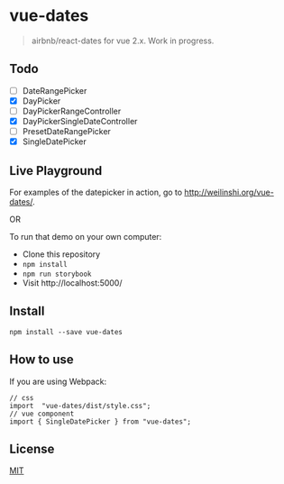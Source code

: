 # vue-dates

> airbnb/react-dates for vue 2.x. Work in progress.

## Todo

- [ ] DateRangePicker
- [x] DayPicker
- [ ] DayPickerRangeController
- [x] DayPickerSingleDateController
- [ ] PresetDateRangePicker
- [x] SingleDatePicker

## Live Playground

For examples of the datepicker in action, go to http://weilinshi.org/vue-dates/.

OR

To run that demo on your own computer:
* Clone this repository
* `npm install`
* `npm run storybook`
* Visit http://localhost:5000/

## Install
```
npm install --save vue-dates
```

## How to use

If you are using Webpack:
```JS
// css
import  "vue-dates/dist/style.css";
// vue component
import { SingleDatePicker } from "vue-dates";
```

## License
[MIT](LICENSE.md)
